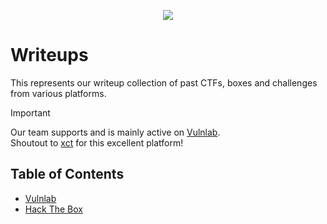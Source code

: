 <p align="center">
  <img src="https://github.com/purplestormctf/writeups/blob/main/images/writeup_banner.png">
</p>

# Writeups

This represents our writeup collection of past CTFs, boxes and challenges from various platforms.
</br>
> [!IMPORTANT]  
> Our team supports and is mainly active on [Vulnlab](https://www.vulnlab.com/).</br>
> Shoutout to [xct](https://twitter.com/xct_de) for this excellent platform!

## Table of Contents

- [Vulnlab](https://github.com/purplestormctf/writeups/tree/main/vulnlab/)
- [Hack The Box](https://github.com/purplestormctf/writeups/tree/main/htb/)
